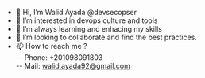 - 👋 Hi, I’m Walid Ayada @devsecopser
- 👀 I’m interested in devops culture and tools
- 🌱 I’m always learning and enhacing my skills
- 💞️ I’m looking to collaborate and find the best practices.
- 📫 How to reach me ?  <br />
-- Phone: +201098091803  <br />
-- Mail: walid.ayada92@gmail.com

<!---
devsecopser/devsecopser is a ✨ special ✨ repository.
Feel free to fork/enahance/merge , lets code and collaborate.
--->
